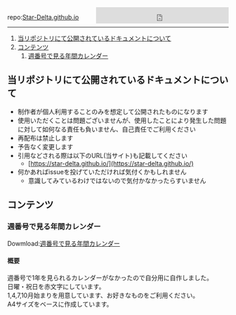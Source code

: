 <iframe src="https://free.timeanddate.com/clock/i9kp98ax/n248/tljp9/fs22/tct/pct/fti/bo2/tt0/tw0/tm1/td2/th1/tb2" frameborder="0" width="302" height="37" allowtransparency="true" style="float:right;"></iframe>

repo:[Star-Delta.github.io](https://github.com/Star-Delta/Star-Delta.github.io)

----
1. [当リポジトリにて公開されているドキュメントについて](#当リポジトリにて公開されているドキュメントについて)
2. [コンテンツ](#コンテンツ)
   1. [週番号で見る年間カレンダー](#週番号で見る年間カレンダー)

## 当リポジトリにて公開されているドキュメントについて
* 制作者が個人利用することのみを想定して公開されたものになります
* 使用いただくことは問題ございませんが、使用したことにより発生した問題に対して如何なる責任も負いません、自己責任でご利用ください
* 再配布は禁止します
* 予告なく変更します
* 引用などされる際は以下のURL(当サイト)も記載してください
  * [https://star-delta.github.io/](https://star-delta.github.io/)
* 何かあればissueを投げていただければ気付くかもしれません
  * 意識してみているわけではないので気付かなかったらすいません

## コンテンツ
### 週番号で見る年間カレンダー
Dowmload:[週番号で見る年間カレンダー](https://github.com/Star-Delta/Star-Delta.github.io/tree/main/AnnualCalendar)

#### 概要
週番号で1年を見られるカレンダーがなかったので自分用に自作しました。  
日曜・祝日を赤文字にしています。  
1,4,7,10月始まりを用意しています、お好きなものをご利用ください。  
A4サイズをベースに作成しています。  
